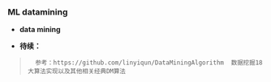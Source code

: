 ### ML datamining
- **data mining**
>
>
>
>
>
>
>
>
>
>
>
>
>
>
>
>
>
>
>
>
>
>
>
>
>
>
>
>

- **待续：**
>       参考：https://github.com/linyiqun/DataMiningAlgorithm  数据挖掘18大算法实现以及其他相关经典DM算法        
>
>
>
>
>
>
>
>
>
>
>
>
>
